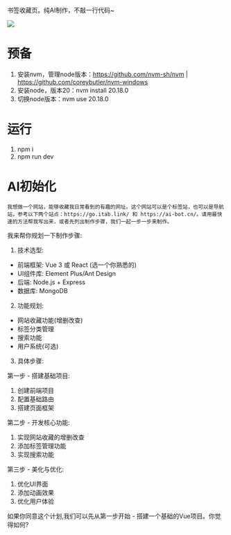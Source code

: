书签收藏页。纯AI制作，不敲一行代码~

![](https://files.mdnice.com/user/45962/ffb3d392-0583-4be8-a9a7-56cb1fd08823.png)


# 预备

1. 安装nvm，管理node版本：https://github.com/nvm-sh/nvm | https://github.com/coreybutler/nvm-windows
2. 安装node，版本20：nvm install 20.18.0
3. 切换node版本：nvm use 20.18.0

# 运行

1. npm i
2. npm run dev

# AI初始化

```
我想做一个网站，能够收藏我日常看到的有趣的网址。这个网站可以是个标签站，也可以是导航站，参考以下两个站点：https://go.itab.link/ 和 https://ai-bot.cn/。请用最快速的方法帮我写出来，或者先列出制作步骤，我们一起一步一步来制作。
```
我来帮你规划一下制作步骤:

1. 技术选型:
- 前端框架: Vue 3 或 React (选一个你熟悉的)
- UI组件库: Element Plus/Ant Design 
- 后端: Node.js + Express
- 数据库: MongoDB

2. 功能规划:
- 网站收藏功能(增删改查)
- 标签分类管理
- 搜索功能
- 用户系统(可选)

3. 具体步骤:

第一步 - 搭建基础项目:
1. 创建前端项目
2. 配置基础路由
3. 搭建页面框架

第二步 - 开发核心功能:
1. 实现网站收藏的增删改查
2. 添加标签管理功能
3. 实现搜索功能

第三步 - 美化与优化:
1. 优化UI界面
2. 添加动画效果
3. 优化用户体验

如果你同意这个计划,我们可以先从第一步开始 - 搭建一个基础的Vue项目。你觉得如何?
